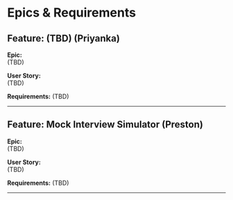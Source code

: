 # Epics & Requirements

## Feature: (TBD) (Priyanka)

**Epic:**  
(TBD)

**User Story:**  
(TBD)

**Requirements:**
(TBD)

---


## Feature: Mock Interview Simulator (Preston)

**Epic:**  
(TBD)

**User Story:**  
(TBD)

**Requirements:**
(TBD)

---

